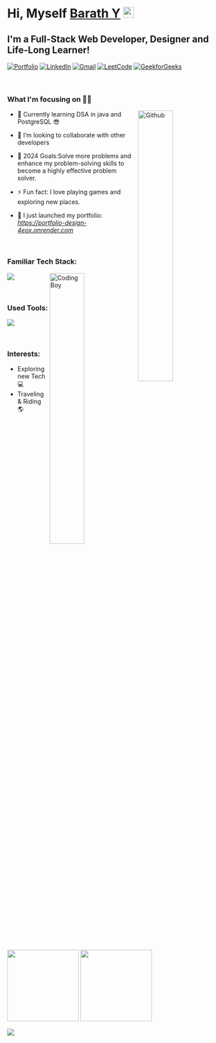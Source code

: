 <!-- This Barath-developer2004's Repository is most important and valuable repository because its README.md (this file) appears as Github profile. -->

# Hi, Myself <a href="https://sanajitjana.github.io" target="_blank">Barath Y</a> <img src="https://media.giphy.com/media/hvRJCLFzcasrR4ia7z/giphy.gif" width="25px">

## I'm a Full-Stack Web Developer, Designer and Life-Long Learner!

<div align="left">
<a href="https://portfolio-design-4eox.onrender.com"><img alt="Portfolio" src="https://img.shields.io/badge/portfolio-008000.svg?style=for-the-badge&logo=google-chrome&logoColor=white"/></a>
<a href="https://www.linkedin.com/notifications/?filter=all"><img alt="LinkedIn" src="https://img.shields.io/badge/linkedin-%230077B5.svg?style=for-the-badge&logo=linkedin&logoColor=white"/></a>
<a href="https://mail.google.com/mail/u/0/?tab=rm&ogbl#inbox"><img alt="Gmail" src="https://img.shields.io/badge/Gmail-D14836?style=for-the-badge&logo=gmail&logoColor=white"/></a>
<a href="https://leetcode.com/u/BTBVBVcv9F/"><img alt="LeetCode" src="https://img.shields.io/badge/LeetCode-FFA116?style=for-the-badge&logo=leetcode&logoColor=white"/></a>
<a href="https://www.geeksforgeeks.org/user/barathsxqdg/"><img alt="GeekforGeeks" src="https://img.shields.io/badge/GeeksforGeeks-32C766?style=for-the-badge&logo=hackerrank&logoColor=white"/></a>
</div>

<br/>


<br/>

### What I'm focusing on 👨‍💻

<img width="40%" align="right" alt="Github" src="https://raw.githubusercontent.com/onimur/.github/master/.resources/git-header.svg" />

- 🌱 Currently learning DSA in java and PostgreSQL 😎
- 👯 I’m looking to collaborate with other developers
- 🥅 2024 Goals:Solve more problems and enhance my problem-solving skills to become a highly effective problem solver.
- ⚡ Fun fact: I love playing games and exploring new places.
- 🔭 I just launched my portfolio: *https://portfolio-design-4eox.onrender.com*

  <br />

### Familiar Tech Stack:

<!-- coding boy -->
<img width="40%" align="right" alt="Coding Boy" src="https://github.com/sanajitjana/sanajitjana/blob/master/coding.gif?raw=true" />

<!-- language -->

[![](https://skillicons.dev/icons?i=java,spring,hibernate,php,mysql,js,html,css)]()

<br/>

### Used Tools:

[![](https://skillicons.dev/icons?i=git,github,netlify,heroku,vscode,powershell)]()


<br />

### Interests:

- Exploring new Tech 💻
- Traveling & Riding 🌎


<!-- ### My GitHub Stats: -->
<p>
  <img height="165em" src="https://github-readme-streak-stats.herokuapp.com/?user=barath-developer2004&show_icons=true&hide_border=true&&count_private=true&include_all_commits=true"/>  
  <img height="165em" src="https://github-readme-stats.vercel.app/api?username=barath-developer2004&show_icons=true&hide_border=true&&count_private=true&include_all_commits=true" />
</p>

![](./profile-3d-contrib/profile-season-animate.svg) 

